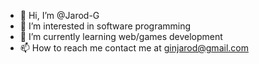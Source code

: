 - 👋 Hi, I’m @Jarod-G
- 👀 I’m interested in software programming
- 🌱 I’m currently learning web/games development
- 📫 How to reach me contact me at ginjarod@gmail.com

<!---
Jarod-G/Jarod-G is a ✨ special ✨ repository because its `README.md` (this file) appears on your GitHub profile.
You can click the Preview link to take a look at your changes.
--->

